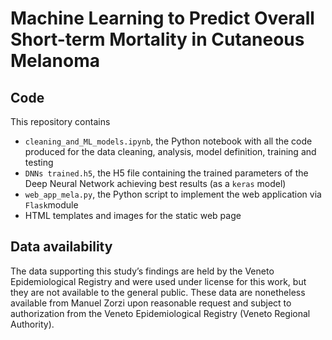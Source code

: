 # Machine Learning to Predict Overall Short-term Mortality in Cutaneous Melanoma


## Code
This repository contains
* `cleaning_and_ML_models.ipynb`, the Python notebook with all the code produced for the data cleaning, analysis, model definition, training and testing
* `DNNs trained.h5`, the H5 file containing the trained parameters of the Deep Neural Network achieving best results (as a `keras` model)
* `web_app_mela.py`, the Python script to implement the web application via `Flask`module
* HTML templates and images for the static web page


## Data availability
The data supporting this study’s findings are held by the Veneto Epidemiological Registry
and were used under license for this work, but they are not available to the general public.
These data are nonetheless available from Manuel Zorzi upon reasonable request and subject
to authorization from the Veneto Epidemiological Registry (Veneto Regional Authority).

